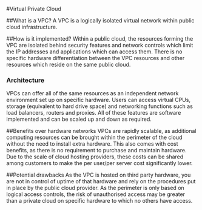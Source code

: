#Virtual Private Cloud

##What is a VPC?
A VPC is a logically isolated virtual network within public cloud infrastructure. 

##How is it implemented?
Within a public cloud, the resources forming the VPC are isolated behind security features and network controls which limit the IP addresses and applications which can access them. There is no specific hardware differentiation between the VPC resources and other resources which reside on the same public cloud. 

### Architecture
VPCs can offer all of the same resources as an independent network environment set up on specific hardware. 
Users can access virtual CPUs, storage (equivalent to hard drive space) and networking functions such as load balancers, routers and proxies. 
All of these features are software implemented and can be scaled up and down as required. 

##Benefits over hardware networks
VPCs are rapidly scalable, as additional computing resources can be brought within the perimeter of the cloud without the need to install extra hardware. 
This also comes with cost benefits, as there is no requirement to purchase and maintain hardware. Due to the scale of cloud hosting providers, these costs can be shared among customers to make the per user/per server cost significantly lower. 

##Potential drawbacks
As the VPC is hosted on third party hardware, you are not in control of uptime of that hardware and rely on the procedures put in place by the public cloud provider. 
As the perimeter is only based on logical access controls, the risk of unauthorised access may be greater than a private cloud on specific hardware to which no others have access.  
